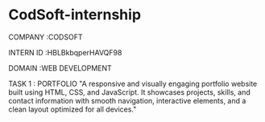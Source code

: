 # CodSoft-internship

COMPANY :CODSOFT

INTERN ID :HBLBkbqperHAVQF98

DOMAIN :WEB DEVELOPMENT

TASK 1 : PORTFOLIO "A responsive and visually engaging portfolio website built using HTML, CSS, and JavaScript. It showcases projects, skills, and contact information with smooth navigation, interactive elements, and a clean layout optimized for all devices."

